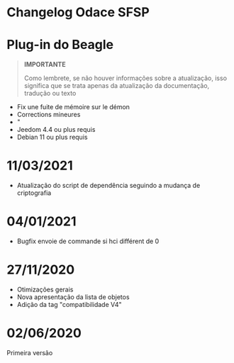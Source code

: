 # Changelog Odace SFSP

# Plug-in do Beagle

>**IMPORTANTE**
>
>Como lembrete, se não houver informações sobre a atualização, isso significa que se trata apenas da atualização da documentação, tradução ou texto

- Fix une fuite de mémoire sur le démon
- Corrections mineures
- "
- Jeedom 4.4 ou plus requis
- Debian 11 ou plus requis

# 11/03/2021

- Atualização do script de dependência seguindo a mudança de criptografia

# 04/01/2021

- Bugfix envoie de commande si hci différent de 0

# 27/11/2020

- Otimizações gerais
- Nova apresentação da lista de objetos
- Adição da tag "compatibilidade V4"

# 02/06/2020

Primeira versão
